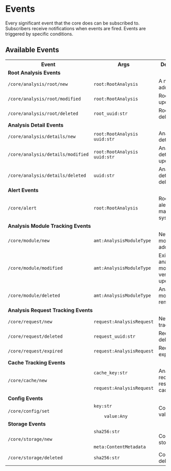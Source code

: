 # Events

Every significant event that the core does can be subscribed to. Subscribers receive notifications when events are fired. Events are triggered by specific conditions.

## Available Events

<table>
<tr>
    <th><b>Event</b></th>
    <th><b>Args</b></th>
    <th><b>Description</b></th>
</tr>
<tr>
    <td colspan="3"><b>Root Analysis Events</b></td>
</tr>
<tr>
    <td><code>/core/analysis/root/new</code></td>
    <td><code>root:RootAnalysis</code></td>
    <td>A new root added.</td>
</tr>
<tr>
    <td><code>/core/analysis/root/modified</code></td>
    <td><code>root:RootAnalysis</code></td>
    <td>Root analysis updated.</td>
</tr>
<tr>
    <td><code>/core/analysis/root/deleted</code></td>
    <td><code>root_uuid:str</code></td>
    <td>Root analysis deleted.</td>
</tr>
<tr>
    <td colspan="3"><b>Analysis Detail Events</b></td>
</tr>
<tr>
    <td><code>/core/analysis/details/new</code></td>
    <td><code>root:RootAnalysis<br>uuid:str</code></td>
    <td>Analysis detail added.</td>
</tr>
<tr>
    <td><code>/core/analysis/details/modified</code></td>
    <td><code>root:RootAnalysis<br>uuid:str</code></td>
    <td>Analysis detail updated.</td>
</tr>
<tr>
    <td><code>/core/analysis/details/deleted</code></td>
    <td><code>uuid:str</code></td>
    <td>Analysis detail deleted.</td>
</tr>
<tr>
    <td colspan="3"><b>Alert Events</b></td>
</tr>
<tr>
    <td><code>/core/alert</code></td>
    <td><code>root:RootAnalysis</code></td>
    <td>Root sent to alert management system.</td>
</tr>
<tr>
    <td colspan="3"><b>Analysis Module Tracking Events</b></td>
</tr>
<tr>
    <td><code>/core/module/new</code></td>
    <td><code>amt:AnalysisModuleType</code></td>
    <td>New analysis module type added.</td>
</tr>
<tr>
    <td><code>/core/module/modified</code></td>
    <td><code>amt:AnalysisModuleType</code></td>
    <td>Existing analysis module type version updated.</td>
</tr>
<tr>
    <td><code>/core/module/deleted</code></td>
    <td><code>amt:AnalysisModuleType</code></td>
    <td>Analysis module type removed.</td>
</tr>
<tr>
    <td colspan="3"><b>Analysis Request Tracking Events</b></td>
</tr>
<tr>
    <td><code>/core/request/new</code></td>
    <td><code>request:AnalysisRequest</code></td>
    <td>New request tracked.</td>
</tr>
<tr>
    <td><code>/core/request/deleted</code></td>
    <td><code>request_uuid:str</code></td>
    <td>Request deleted.</td>
</tr>
<tr>
    <td><code>/core/request/expired</code></td>
    <td><code>request:AnalysisRequest</code></td>
    <td>Request expired.</td>
</tr>
<tr>
    <td colspan="3"><b>Cache Tracking Events</b></td>
</tr>
<tr>
    <td><code>/core/cache/new</code></td>
    <td><code>cache_key:str<br>
    request:AnalysisRequest</code></td>
    <td>Analysis request result cached.</td>
</tr>
<tr>
    <td colspan="3"><b>Config Events</b></td>
</tr>
<tr>
    <td><code>/core/config/set</code></td>
    <td><code>key:str<br>
    value:Any</code></td>
    <td>Configuration value set.</td>
</tr>
<tr>
    <td colspan="3"><b>Storage Events</b></td>
</tr>
<tr>
    <td><code>/core/storage/new</code></td>
    <td><code>sha256:str<br>
    meta:ContentMetadata</code></td>
    <td>Content stored.</td>
</tr>
<tr>
    <td><code>/core/storage/deleted</code></td>
    <td><code>sha256:str</code></td>
    <td>Content deleted.</td>
</tr>
</table>